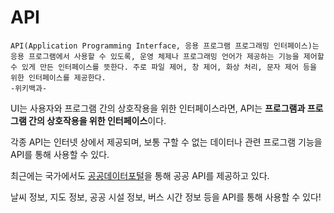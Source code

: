 # API

```
API(Application Programming Interface, 응용 프로그램 프로그래밍 인터페이스)는 응용 프로그램에서 사용할 수 있도록, 운영 체제나 프로그래밍 언어가 제공하는 기능을 제어할 수 있게 만든 인터페이스를 뜻한다. 주로 파일 제어, 창 제어, 화상 처리, 문자 제어 등을 위한 인터페이스를 제공한다.															-위키백과-
```

UI는 사용자와 프로그램 간의 상호작용을 위한 인터페이스라면, API는 **프로그램과 프로그램 간의 상호작용을 위한 인터페이스**이다.

각종 API는 인터넷 상에서 제공되며, 보통 구할 수 없는 데이터나 관련 프로그램 기능을 API를 통해 사용할 수 있다. 

최근에는 국가에서도 [공공데이터포털]([https://www.data.go.kr](https://www.data.go.kr/))을 통해 공공 API를 제공하고 있다. 

날씨 정보, 지도 정보, 공공 시설 정보, 버스 시간 정보 등을 API를 통해 사용할 수 있다!

